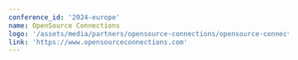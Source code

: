 ```yaml
---
conference_id: '2024-europe'
name: OpenSource Connections
logo: '/assets/media/partners/opensource-connections/opensource-connections-logo.png'
link: 'https://www.opensourceconnections.com'
---
```


